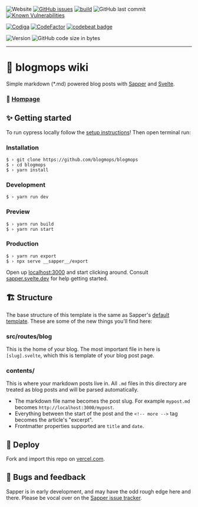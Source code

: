 ![Website](https://img.shields.io/website?down_color=%23e60a33&down_message=offline&up_color=%2315c11a&up_message=online&url=https%3A%2F%2Fimg.shields.io%2Fwebsite%2Fhttp%2Fblogmops.vercel.app.svg)
[![GitHub issues](https://img.shields.io/github/issues/blogmops/blogmops)](https://github.com/blogmops/blogmops)
[![build](https://github.com/blogmops/blogmops/workflows/build/badge.svg)](https://blogmops.vercel.app)
![GitHub last commit](https://img.shields.io/github/last-commit/blogmops/blogmops)
[![Known Vulnerabilities](https://snyk.io/test/github/blogmops/blogmops/badge.svg)](https://snyk.io/test/github/blogmops/blogmops)

[![Codiga](https://api.codiga.io/project/32057/score/svg)](https://app.codiga.io/public/project/32057/blogmops/dashboard)
[![CodeFactor](https://www.codefactor.io/repository/github/blogmops/blogmops/badge)](https://www.codefactor.io/repository/github/blogmops/blogmops)
[![codebeat badge](https://codebeat.co/badges/d8789c01-630d-43c5-bafd-a8fab4f939de)](https://codebeat.co/projects/github-com-blogmops-blogmops-main)

![Version](https://img.shields.io/github/package-json/v/blogmops/blogmops/master?color=violet&label=stable)
![GitHub code size in bytes](https://img.shields.io/github/languages/code-size/blogmops/blogmops?label=size&color=violet)

---

# 🧾 blogmops wiki

Simple markdown (*.md) powered blog posts with [Sapper](https://github.com/sveltejs/sapper) and [Svelte](https://github.com/sveltejs/svelte).

### 🧷 [Hompage](https://blogmops.vercel.app/)

## ✨ Getting started

To run cypress locally follow the [setup instructions](https://cypress.io)!
Then open terminal run:

### Installation
```shell
$ › git clone https://github.com/blogmops/blogmops
$ › cd blogmops
$ › yarn install
```

### Development
```shell
$ › yarn run dev
```

### Preview
```shell
$ › yarn run build
$ › yarn run start
```

### Production
```shell
$ › yarn run export
$ › npx serve __sapper__/export
```

Open up [localhost:3000](http://localhost:3000) and start clicking around.
Consult [sapper.svelte.dev](https://sapper.svelte.dev) for help getting started.


## 🏗 Structure

The base structure of this template is the same as Sapper's [default template](https://github.com/sveltejs/sapper-template/). These are some of the new things you'll find here:

### src/routes/blog

This is the home of your blog. The most important file in here is `[slug].svelte`, which this is template of your blog post page.

### contents/

This is where your markdown posts live in. All `.md` files in this directory are treated as blog posts and will be parsed automatically.

- The markdown file name becomes the post slug. For example `mypost.md` becomes `http://localhost:3000/mypost`.
- Everything between the start of the post and the `<!-- more -->` tag becomes the article's "excerpt".
- Frontmatter properties supported are `title` and `date`.


## 🚀 Deploy

Fork and import this repo on [vercel.com](https://www.vercel.com/).

## 🐛 Bugs and feedback

Sapper is in early development, and may have the odd rough edge here and there. Please be vocal over on the [Sapper issue tracker](https://github.com/sveltejs/sapper/issues).
